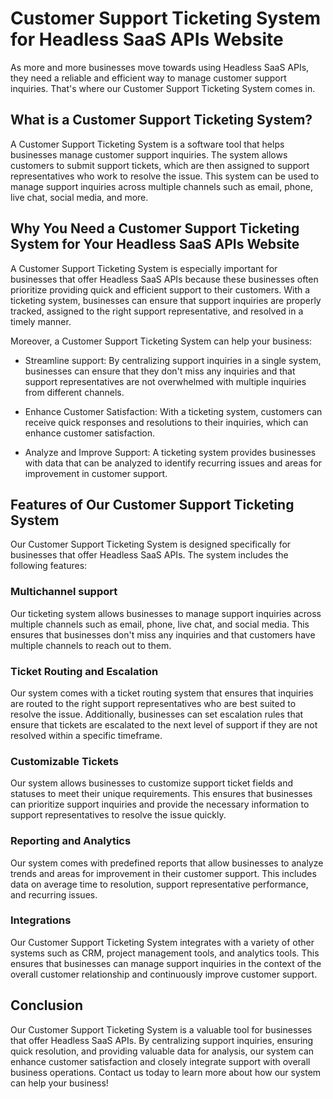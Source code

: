 # Customer Support Ticketing System for Headless SaaS APIs Website

As more and more businesses move towards using Headless SaaS APIs, they need a reliable and efficient way to manage customer support inquiries. That's where our Customer Support Ticketing System comes in. 

## What is a Customer Support Ticketing System?

A Customer Support Ticketing System is a software tool that helps businesses manage customer support inquiries. The system allows customers to submit support tickets, which are then assigned to support representatives who work to resolve the issue. This system can be used to manage support inquiries across multiple channels such as email, phone, live chat, social media, and more. 

## Why You Need a Customer Support Ticketing System for Your Headless SaaS APIs Website

A Customer Support Ticketing System is especially important for businesses that offer Headless SaaS APIs because these businesses often prioritize providing quick and efficient support to their customers. With a ticketing system, businesses can ensure that support inquiries are properly tracked, assigned to the right support representative, and resolved in a timely manner. 

Moreover, a Customer Support Ticketing System can help your business:

- Streamline support: By centralizing support inquiries in a single system, businesses can ensure that they don't miss any inquiries and that support representatives are not overwhelmed with multiple inquiries from different channels.

- Enhance Customer Satisfaction: With a ticketing system, customers can receive quick responses and resolutions to their inquiries, which can enhance customer satisfaction.

- Analyze and Improve Support: A ticketing system provides businesses with data that can be analyzed to identify recurring issues and areas for improvement in customer support. 

## Features of Our Customer Support Ticketing System

Our Customer Support Ticketing System is designed specifically for businesses that offer Headless SaaS APIs. The system includes the following features:

### Multichannel support

Our ticketing system allows businesses to manage support inquiries across multiple channels such as email, phone, live chat, and social media. This ensures that businesses don't miss any inquiries and that customers have multiple channels to reach out to them. 

### Ticket Routing and Escalation

Our system comes with a ticket routing system that ensures that inquiries are routed to the right support representatives who are best suited to resolve the issue. Additionally, businesses can set escalation rules that ensure that tickets are escalated to the next level of support if they are not resolved within a specific timeframe. 

### Customizable Tickets

Our system allows businesses to customize support ticket fields and statuses to meet their unique requirements. This ensures that businesses can prioritize support inquiries and provide the necessary information to support representatives to resolve the issue quickly. 

### Reporting and Analytics

Our system comes with predefined reports that allow businesses to analyze trends and areas for improvement in their customer support. This includes data on average time to resolution, support representative performance, and recurring issues. 

### Integrations

Our Customer Support Ticketing System integrates with a variety of other systems such as CRM, project management tools, and analytics tools. This ensures that businesses can manage support inquiries in the context of the overall customer relationship and continuously improve customer support. 

## Conclusion

Our Customer Support Ticketing System is a valuable tool for businesses that offer Headless SaaS APIs. By centralizing support inquiries, ensuring quick resolution, and providing valuable data for analysis, our system can enhance customer satisfaction and closely integrate support with overall business operations. Contact us today to learn more about how our system can help your business!
